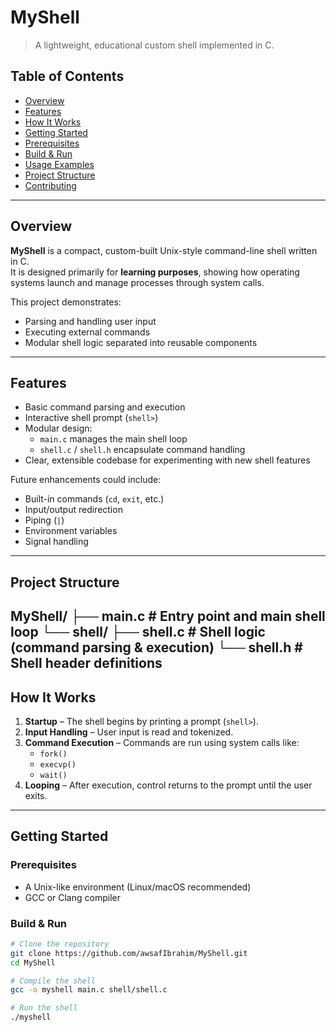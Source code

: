 # MyShell

> A lightweight, educational custom shell implemented in C.


## Table of Contents
- [Overview](#overview)
- [Features](#features)
- [How It Works](#how-it-works)
- [Getting Started](#getting-started)
- [Prerequisites](#prerequisites)
- [Build & Run](#build--run)
- [Usage Examples](#usage-examples)
- [Project Structure](#project-structure)
- [Contributing](#contributing)


---

## Overview

**MyShell** is a compact, custom-built Unix-style command-line shell written in C.  
It is designed primarily for **learning purposes**, showing how operating systems launch and manage processes through system calls.

This project demonstrates:
- Parsing and handling user input
- Executing external commands
- Modular shell logic separated into reusable components

---

## Features

- Basic command parsing and execution
- Interactive shell prompt (`shell>`)
- Modular design:
  - `main.c` manages the main shell loop
  - `shell.c` / `shell.h` encapsulate command handling
- Clear, extensible codebase for experimenting with new shell features

Future enhancements could include:
- Built-in commands (`cd`, `exit`, etc.)
- Input/output redirection
- Piping (`|`)
- Environment variables
- Signal handling

---
## Project Structure
MyShell/
├── main.c          # Entry point and main shell loop
└── shell/
    ├── shell.c     # Shell logic (command parsing & execution)
    └── shell.h     # Shell header definitions
--

## How It Works

1. **Startup** – The shell begins by printing a prompt (`shell>`).
2. **Input Handling** – User input is read and tokenized.
3. **Command Execution** – Commands are run using system calls like:
   - `fork()`
   - `execvp()`
   - `wait()`
4. **Looping** – After execution, control returns to the prompt until the user exits.

---

## Getting Started

### Prerequisites
- A Unix-like environment (Linux/macOS recommended)
- GCC or Clang compiler

### Build & Run

```bash
# Clone the repository
git clone https://github.com/awsafIbrahim/MyShell.git
cd MyShell

# Compile the shell
gcc -o myshell main.c shell/shell.c

# Run the shell
./myshell
